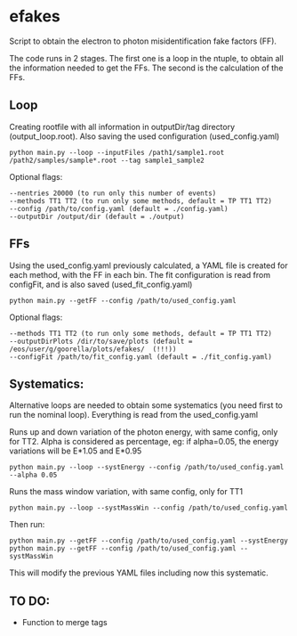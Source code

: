 efakes
=========================

Script to obtain the electron to photon misidentification fake factors (FF).

The code runs in 2 stages. The first one is a loop in the ntuple, to obtain all the information needed to get the FFs. The second is the calculation of the FFs.

## Loop

Creating rootfile with all information in outputDir/tag directory (output_loop.root). Also saving the used configuration (used_config.yaml)

	python main.py --loop --inputFiles /path1/sample1.root /path2/samples/sample*.root --tag sample1_sample2

Optional flags:

	--nentries 20000 (to run only this number of events)
	--methods TT1 TT2 (to run only some methods, default = TP TT1 TT2)
	--config /path/to/config.yaml (default = ./config.yaml)
	--outputDir /output/dir (default = ./output)


## FFs

Using the used_config.yaml previously calculated, a YAML file is created for each method, with the FF in each bin. The fit configuration is read from configFit, and is also saved (used_fit_config.yaml)

	python main.py --getFF --config /path/to/used_config.yaml


Optional flags:

	--methods TT1 TT2 (to run only some methods, default = TP TT1 TT2)
	--outputDirPlots /dir/to/save/plots (default = /eos/user/g/goorella/plots/efakes/  (!!!))
	--configFit /path/to/fit_config.yaml (default = ./fit_config.yaml)


## Systematics:

Alternative loops are needed to obtain some systematics (you need first to run the nominal loop). Everything is read from the  used_config.yaml

Runs up and down variation of the photon energy, with same config, only for TT2. Alpha is considered as percentage, eg: if alpha=0.05, the energy variations will be E\*1.05 and E\*0.95

	python main.py --loop --systEnergy --config /path/to/used_config.yaml --alpha 0.05


Runs the mass window variation, with same config, only for TT1

	python main.py --loop --systMassWin --config /path/to/used_config.yaml


Then run:
	
	python main.py --getFF --config /path/to/used_config.yaml --systEnergy
	python main.py --getFF --config /path/to/used_config.yaml --systMassWin

This will modify the previous YAML files including now this systematic.


## TO DO:

- Function to merge tags